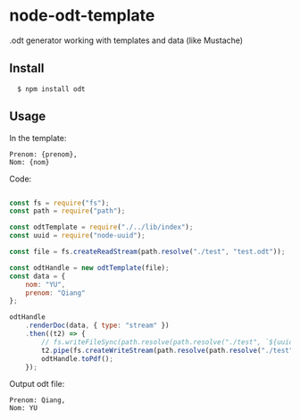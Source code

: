 
# node-odt-template

.odt generator working with templates and data (like Mustache)

## Install

```
  $ npm install odt
```

## Usage

In the template:
```odt
Prenom: {prenom},
Nom: {nom}
```

Code:
```js

const fs = require("fs");
const path = require("path");

const odtTemplate = require("./../lib/index");
const uuid = require("node-uuid");

const file = fs.createReadStream(path.resolve("./test", "test.odt"));

const odtHandle = new odtTemplate(file);
const data = {
    nom: "YU",
    prenom: "Qiang"
};

odtHandle
    .renderDoc(data, { type: "stream" })
    .then((t2) => {
        // fs.writeFileSync(path.resolve(path.resolve("./test", `${uuid.v4()}.odt`)), t2);
        t2.pipe(fs.createWriteStream(path.resolve(path.resolve("./test", `${uuid.v4()}.odt`))));
        odtHandle.toPdf();
    });


```
Output odt file:
```odt
Prenom: Qiang,
Nom: YU
```

